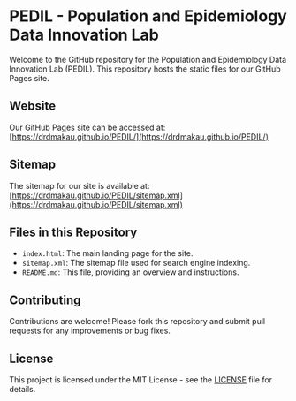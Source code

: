 # PEDIL - Population and Epidemiology Data Innovation Lab

Welcome to the GitHub repository for the Population and Epidemiology Data Innovation Lab (PEDIL). This repository hosts the static files for our GitHub Pages site.

## Website

Our GitHub Pages site can be accessed at:
[https://drdmakau.github.io/PEDIL/](https://drdmakau.github.io/PEDIL/)

## Sitemap

The sitemap for our site is available at:
[https://drdmakau.github.io/PEDIL/sitemap.xml](https://drdmakau.github.io/PEDIL/sitemap.xml)

## Files in this Repository

- `index.html`: The main landing page for the site.
- `sitemap.xml`: The sitemap file used for search engine indexing.
- `README.md`: This file, providing an overview and instructions.

## Contributing

Contributions are welcome! Please fork this repository and submit pull requests for any improvements or bug fixes.

## License

This project is licensed under the MIT License - see the [LICENSE](LICENSE) file for details.
